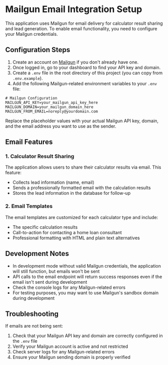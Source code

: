 # Mailgun Email Integration Setup

This application uses Mailgun for email delivery for calculator result sharing and lead generation. To enable email functionality, you need to configure your Mailgun credentials.

## Configuration Steps

1. Create an account on [Mailgun](https://www.mailgun.com/) if you don't already have one.
2. Once logged in, go to your dashboard to find your API key and domain.
3. Create a `.env` file in the root directory of this project (you can copy from `.env.example`).
4. Add the following Mailgun-related environment variables to your `.env` file:

```
# Mailgun Configuration
MAILGUN_API_KEY=your_mailgun_api_key_here
MAILGUN_DOMAIN=your_mailgun_domain_here
MAILGUN_FROM_EMAIL=noreply@yourdomain.com
```

Replace the placeholder values with your actual Mailgun API key, domain, and the email address you want to use as the sender.

## Email Features

### 1. Calculator Result Sharing

The application allows users to share their calculator results via email. This feature:
- Collects lead information (name, email)
- Sends a professionally formatted email with the calculation results
- Stores the lead information in the database for follow-up

### 2. Email Templates

The email templates are customized for each calculator type and include:
- The specific calculation results
- Call-to-action for contacting a home loan consultant
- Professional formatting with HTML and plain text alternatives

## Development Notes

- In development mode without valid Mailgun credentials, the application will still function, but emails won't be sent
- API calls to the email endpoint will return success responses even if the email isn't sent during development
- Check the console logs for any Mailgun-related errors
- For testing purposes, you may want to use Mailgun's sandbox domain during development

## Troubleshooting

If emails are not being sent:
1. Check that your Mailgun API key and domain are correctly configured in the `.env` file
2. Verify your Mailgun account is active and not restricted
3. Check server logs for any Mailgun-related errors
4. Ensure your Mailgun sending domain is properly verified